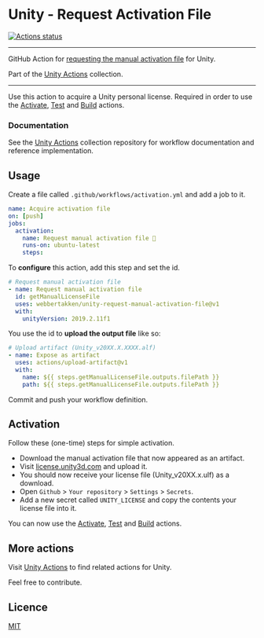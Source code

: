 # Unity - Request Activation File

[![Actions status](https://github.com/webbertakken/unity-request-manual-activation-file/workflows/Actions%20%F0%9F%98%8E/badge.svg)](https://github.com/webbertakken/unity-request-manual-activation-file/actions?query=branch%3Amaster+workflow%3A"Actions+😎")

---

GitHub Action for
[requesting the manual activation file](https://github.com/marketplace/actions/unity-request-activation-file) for Unity.

Part of the
[Unity Actions](https://github.com/webbertakken/unity-actions)
collection.

---

Use this action to acquire a Unity personal license. Required in order to
use the
[Activate](https://github.com/webbertakken/unity-actions#activate),
[Test](https://github.com/webbertakken/unity-actions#test) and
[Build](https://github.com/webbertakken/unity-actions#build)
actions.

### Documentation

See the
[Unity Actions](https://github.com/webbertakken/unity-actions)
collection repository for workflow documentation and reference implementation.

## Usage

Create a file called `.github/workflows/activation.yml` and add a job to it.

```yaml
name: Acquire activation file
on: [push]
jobs:
  activation:
    name: Request manual activation file 🔑
    runs-on: ubuntu-latest
    steps:
```

To **configure** this action, add this step and set the id.

```yaml
# Request manual activation file
- name: Request manual activation file
  id: getManualLicenseFile
  uses: webbertakken/unity-request-manual-activation-file@v1
  with:
    unityVersion: 2019.2.11f1
```

You use the id to **upload the output file** like so:

```yaml
# Upload artifact (Unity_v20XX.X.XXXX.alf)
- name: Expose as artifact
  uses: actions/upload-artifact@v1
  with:
    name: ${{ steps.getManualLicenseFile.outputs.filePath }}
    path: ${{ steps.getManualLicenseFile.outputs.filePath }}
```

Commit and push your workflow definition.

## Activation

Follow these (one-time) steps for simple activation.

- Download the manual activation file that now appeared as an artifact.
- Visit [license.unity3d.com](https://license.unity3d.com/manual) and upload it.
- You should now receive your license file (Unity_v20XX.x.ulf) as a download.
- Open `Github` > `Your repository` > `Settings` > `Secrets`.
- Add a new secret called `UNITY_LICENSE` and copy the contents your license file into it.

You can now use the
[Activate](https://github.com/webbertakken/unity-actions#activate),
[Test](https://github.com/webbertakken/unity-actions#test) and
[Build](https://github.com/webbertakken/unity-actions#build)
actions.

## More actions

Visit
[Unity Actions](https://github.com/webbertakken/unity-actions)
to find related actions for Unity.

Feel free to contribute.

## Licence

[MIT](./LICENSE)
